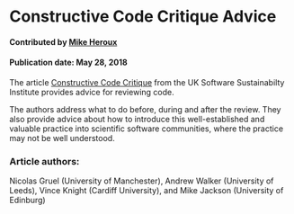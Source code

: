 
# Constructive Code Critique Advice

#### Contributed by [Mike Heroux](https://github.com/maherou "Mike Heroux GitHub Profile")

#### Publication date: May 28, 2018

The article [Constructive Code Critique](https://www.software.ac.uk/blog/2017-05-11-constructive-code-critique) from the UK Software Sustainabilty Institute provides advice for reviewing code.  

The authors address what to do before, during and after the review.  They also provide advice about how to introduce this well-established and valuable practice into scientific software communities, where the practice may not be well understood.

### Article authors: 
Nicolas Gruel (University of Manchester), Andrew Walker (University of Leeds), Vince Knight (Cardiff University), and Mike Jackson (University of Edinburg)

<!---
Publish: yes
Categories: Development
Topics: Software engineering
Level: 2
Prerequisites: defaults
Aggregate: none
--->
